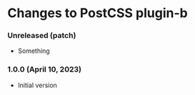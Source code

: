 # Changes to PostCSS plugin-b

### Unreleased (patch)

- Something

### 1.0.0 (April 10, 2023)

- Initial version
